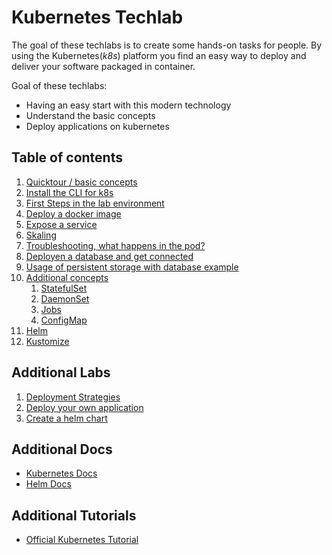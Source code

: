 # Kubernetes Techlab

The goal of these techlabs is to create some hands-on tasks for people. By using the Kubernetes(_k8s_) platform you find an easy way to deploy and deliver your software packaged in container.

Goal of these techlabs:
* Having an easy start with this modern technology
* Understand the basic concepts
* Deploy applications on kubernetes



## Table of contents

1. [Quicktour / basic concepts](labs/01_quicktour.md)
1. [Install the CLI for k8s](labs/02_cli.md)
1. [First Steps in the lab environment](labs/03_first_steps.md)
1. [Deploy a docker image](labs/04_deploy_dockerimage.md)
1. [Expose a service](labs/05_expose_service.md)
1. [Skaling](labs/06_scale.md)
1. [Troubleshooting, what happens in the pod?](labs/07_troubleshooting_ops.md)
1. [Deployen a database and get connected](labs/08_database.md)
1. [Usage of persistent storage with database example](labs/09_persistent_storage.md)
1. [Additional concepts](labs/10_additional_concepts.md)
    1. [StatefulSet](labs/10_1_statefulset.md)
    1. [DaemonSet](labs/10_2_daemonset.md)
    1. [Jobs](labs/10_3_jobs.md)
    1. [ConfigMap](labs/10_4_configmap.md)
1. [Helm](labs/11_helm.md)
1. [Kustomize](labs/12_kustomize.md)



## Additional Labs

1. [Deployment Strategies](labs/21_deployment_strategies.md)
1. [Deploy your own application](labs/22_deploy_your_own_appication.md)
1. [Create a helm chart](labs/23_create_helm_chart.md)


## Additional Docs

* [Kubernetes Docs](https://kubernetes.io/docs/home/?path=users&persona=app-developer&level=foundational)
* [Helm Docs](https://docs.helm.sh/)


## Additional Tutorials

* [Official Kubernetes Tutorial](https://kubernetes.io/docs/tutorials/)

